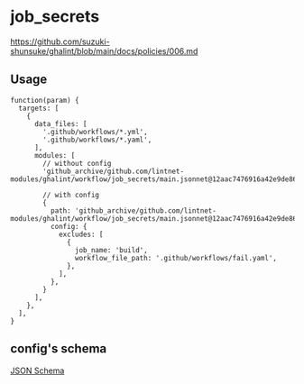 # job_secrets

https://github.com/suzuki-shunsuke/ghalint/blob/main/docs/policies/006.md

## Usage

```jsonnet
function(param) {
  targets: [
    {
      data_files: [
        '.github/workflows/*.yml',
        '.github/workflows/*.yaml',
      ],
      modules: [
        // without config
        'github_archive/github.com/lintnet-modules/ghalint/workflow/job_secrets/main.jsonnet@12aac7476916a42e9de8646ac75c98274cfe8521:v0.3.2',

        // with config
        {
          path: 'github_archive/github.com/lintnet-modules/ghalint/workflow/job_secrets/main.jsonnet@12aac7476916a42e9de8646ac75c98274cfe8521:v0.3.2',
          config: {
            excludes: [
              {
                job_name: 'build',
                workflow_file_path: '.github/workflows/fail.yaml',
              },
            ],
          },
        }
      ],
    },
  ],
}
```

## config's schema

[JSON Schema](main_config_schema.json)
